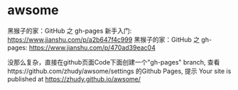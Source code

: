 # awsome
黑猴子的家：GitHub 之 gh-pages 新手入门:   https://www.jianshu.com/p/a2b647f4c999
黑猴子的家：GitHub 之 gh-pages:  https://www.jianshu.com/p/470ad39eac04

没那么复杂，直接在github页面Code下面创建一个"gh-pages" branch, 查看https://github.com/zhudy/awsome/settings 的Github Pages, 提示 Your site is published at https://zhudy.github.io/awsome/
